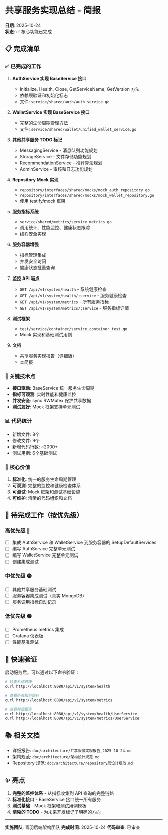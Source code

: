 # 共享服务实现总结 - 简报

**日期**: 2025-10-24  
**状态**: ✅ 核心功能已完成

## 📋 完成清单

### ✅ 已完成的工作

1. **AuthService 实现 BaseService 接口**
   - Initialize, Health, Close, GetServiceName, GetVersion 方法
   - 依赖项验证和初始化标志
   - 文件: `service/shared/auth/auth_service.go`

2. **WalletService 实现 BaseService 接口**
   - 完整的生命周期管理方法
   - 文件: `service/shared/wallet/unified_wallet_service.go`

3. **其他共享服务 TODO 标记**
   - MessagingService - 消息队列功能规划
   - StorageService - 文件存储功能规划
   - RecommendationService - 推荐算法规划
   - AdminService - 审核和日志功能规划

4. **Repository Mock 实现**
   - `repository/interfaces/shared/mocks/mock_auth_repository.go`
   - `repository/interfaces/shared/mocks/mock_wallet_repository.go`
   - 使用 testify/mock 框架

5. **服务指标系统**
   - `service/shared/metrics/service_metrics.go`
   - 调用统计、性能监控、健康状态跟踪
   - 线程安全实现

6. **服务容器增强**
   - 指标管理集成
   - 并发安全访问
   - 健康状态批量查询

7. **监控 API 端点**
   - `GET /api/v1/system/health` - 系统健康检查
   - `GET /api/v1/system/health/:service` - 服务健康检查
   - `GET /api/v1/system/metrics` - 所有服务指标
   - `GET /api/v1/system/metrics/:service` - 服务指标详情

8. **测试框架**
   - `test/service/container/service_container_test.go`
   - Mock 实现和基础测试用例

9. **文档**
   - 共享服务实现报告（详细版）
   - 本简报

### 🔧 关键技术点

- **接口驱动**: BaseService 统一服务生命周期
- **指标可观测**: 实时性能和健康监控
- **并发安全**: sync.RWMutex 保护共享数据
- **测试友好**: Mock 框架支持单元测试

### 📊 代码统计

- 新增文件: 8个
- 修改文件: 9个
- 新增代码行数: ~2000+
- 测试用例: 6个基础测试

### 🎯 核心价值

1. **标准化**: 统一的服务生命周期管理
2. **可观测**: 完整的监控和健康检查体系
3. **可测试**: Mock 框架和测试基础设施
4. **可维护**: 清晰的代码组织和文档

## 📝 待完成工作（按优先级）

### 高优先级 🔴
- [ ] 集成 AuthService 和 WalletService 到服务容器的 SetupDefaultServices
- [ ] 编写 AuthService 完整单元测试
- [ ] 编写 WalletService 完整单元测试
- [ ] 创建集成测试

### 中优先级 🟡
- [ ] 其他共享服务基础测试
- [ ] 服务容器集成测试（真实 MongoDB）
- [ ] 服务调用指标自动记录

### 低优先级 🟢
- [ ] Prometheus metrics 集成
- [ ] Grafana 仪表板
- [ ] 性能基准测试

## 🚀 快速验证

启动服务后，可以通过以下命令验证：

```bash
# 检查系统健康
curl http://localhost:8080/api/v1/system/health

# 查看所有服务指标
curl http://localhost:8080/api/v1/system/metrics

# 查看特定服务
curl http://localhost:8080/api/v1/system/health/UserService
curl http://localhost:8080/api/v1/system/metrics/UserService
```

## 📚 相关文档

- 详细报告: `doc/architecture/共享服务实现报告_2025-10-24.md`
- 架构规范: `doc/architecture/架构设计规范.md`
- Repository 规范: `doc/architecture/repository层设计规范.md`

## ✨ 亮点

1. **完整的监控体系** - 从指标收集到 API 查询的完整链路
2. **标准化接口** - BaseService 接口统一所有服务
3. **测试基础** - Mock 框架和测试用例模板
4. **清晰的 TODO** - 为未来开发标记了明确的方向

---

**实施团队**: 青羽后端架构团队
**完成时间**: 2025-10-24
**代码审查**: 已审查

